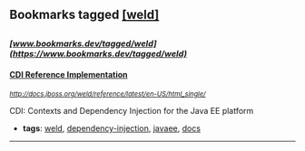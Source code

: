 ## Bookmarks tagged [[weld]](https://www.bookmarks.dev/search?q=[weld])

_<sup><sup>[www.bookmarks.dev/tagged/weld](https://www.bookmarks.dev/tagged/weld)</sup></sup>_
---
#### [ CDI Reference Implementation](http://docs.jboss.org/weld/reference/latest/en-US/html_single/)
_<sup>http://docs.jboss.org/weld/reference/latest/en-US/html_single/</sup>_

CDI: Contexts and Dependency Injection for the Java EE platform
* **tags**: [weld](../tagged/weld.md), [dependency-injection](../tagged/dependency-injection.md), [javaee](../tagged/javaee.md), [docs](../tagged/docs.md)
---

